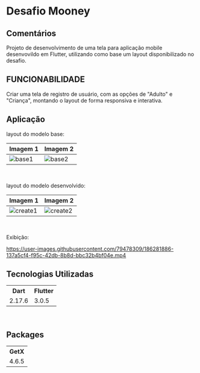<h1>Desafio Mooney</h1>


## Comentários



Projeto de desenvolvimento de uma tela para aplicação mobile desenvovildo em Flutter, utilizando como base um layout disponibilizado no desafio.

## FUNCIONABILIDADE

Criar uma tela de registro de usuário, com as opções de "Adulto" e "Criança", montando o layout de forma responsiva e interativa.

## Aplicação

layout do modelo base:
<br>

| Imagem 1 | Imagem 2 |
|----------|----------|
| ![base1](https://user-images.githubusercontent.com/79478309/186279212-92ded0e8-8f43-49d5-9c94-dddfb4bf284e.png) |  ![base2](https://user-images.githubusercontent.com/79478309/186279437-133f8cb1-379c-4e63-a9a8-556408c5e943.png) |

<br>

layout do modelo desenvolvido:
<br>

| Imagem 1 | Imagem 2 |
|----------|----------|
| ![create1](https://user-images.githubusercontent.com/79478309/186281291-39ff5f94-e316-4b18-84f9-aa918ef3f217.jpeg) | ![create2](https://user-images.githubusercontent.com/79478309/186281441-293d148c-066a-40f9-998a-ec37c9195ed1.jpeg) |
<br>

Exibição:




https://user-images.githubusercontent.com/79478309/186281886-137a5cf4-f95c-42db-8b8d-bbc32b4bf04e.mp4

## Tecnologias Utilizadas
<table>
  <tr>
    <th>Dart</th>
    <th>Flutter</th>
  </tr>
  <tr>
    <td>2.17.6</td>
    <td>3.0.5</td>
  </tr>
</table>

<br>

## Packages

<table>
  <tr>
    <th>GetX</th>
  </tr>
  <tr>
    <td>4.6.5</td>
  </tr>
</table>

